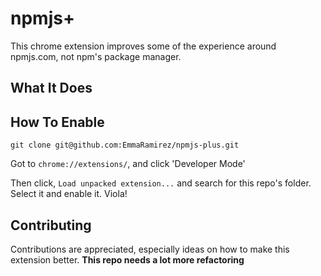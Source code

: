 # npmjs+

This chrome extension improves some of the experience around npmjs.com, not npm's package manager.

## What It Does

## How To Enable

```
git clone git@github.com:EmmaRamirez/npmjs-plus.git
```

Got to `chrome://extensions/`, and click 'Developer Mode'

Then click, `Load unpacked extension...` and search for this repo's folder. Select it and enable it. Viola!

## Contributing

Contributions are appreciated, especially ideas on how to make this extension better. **This repo needs a lot more refactoring**